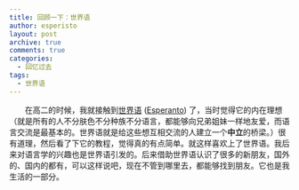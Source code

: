 ```yaml
---
title: 回顾一下：世界语
author: esperisto
layout: post
archive: true
comments: true
categories:
  - 回忆过去
tags:
  - 世界语
---
```

　　在高二的时候，我就接触到[世界语][1] ([Esperanto][2]) 了，当时觉得它的内在理想（就是所有的人不分肤色不分种族不分语言，都能够向兄弟姐妹一样地友爱，而语言交流是最基本的。世界语就是给这些想互相交流的人建立一个**中立**的桥梁。）很有道理，然后看了下它的教程，觉得真的有点简单。就这样喜欢上了世界语。我后来对语言学的兴趣也是世界语引发的。后来借助世界语认识了很多的新朋友，国外的、国内的都有，可以这样说吧，现在不管到哪里去，都能够找到朋友。它也是我生活的一部分。

 [1]: http://www.google.com/search?hl=zh-CN&q=%25E4%25B8%2596%25E7%2595%258C%25E8%25AF%25AD&btnG=Google+%25E6%2590%259C%25E7%25B4%25A2&lr=
 [2]: http://www.google.com/search?hl=zh-CN&newwindow=1&q=Esperanto&btnG=Google+%25E6%2590%259C%25E7%25B4%25A2&lr=